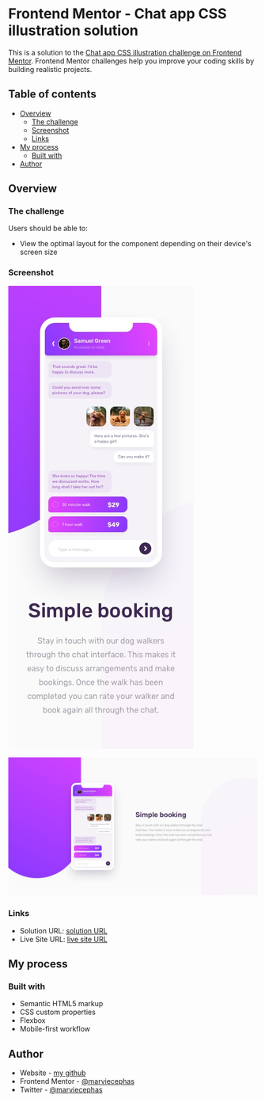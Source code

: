 # Frontend Mentor - Chat app CSS illustration solution

This is a solution to the [Chat app CSS illustration challenge on Frontend Mentor](https://www.frontendmentor.io/challenges/chat-app-css-illustration-O5auMkFqY). Frontend Mentor challenges help you improve your coding skills by building realistic projects. 

## Table of contents

- [Overview](#overview)
  - [The challenge](#the-challenge)
  - [Screenshot](#screenshot)
  - [Links](#links)
- [My process](#my-process)
  - [Built with](#built-with)
- [Author](#author)

## Overview

### The challenge

Users should be able to:

- View the optimal layout for the component depending on their device's screen size

### Screenshot

![](./mobile-design.jpg)

![](./desktop-design.jpg)

### Links

- Solution URL: [solution URL](https://https://github.com/marviecephas/chat-app-illustration.com)
- Live Site URL: [live site URL](https://https://marviecephas.github.io/chat-app-illustration/.com)

## My process

### Built with

- Semantic HTML5 markup
- CSS custom properties
- Flexbox
- Mobile-first workflow


## Author

- Website - [my github](https://www.github.com/marviecephas)
- Frontend Mentor - [@marviecephas](https://www.frontendmentor.io/profile/marviecephas)
- Twitter - [@marviecephas](https://www.twitter.com/marviecephas)

